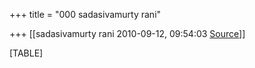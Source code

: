 +++
title = "000 sadasivamurty rani"

+++
[[sadasivamurty rani	2010-09-12, 09:54:03 [Source](https://groups.google.com/g/bvparishat/c/IRPR1_lEkNg)]]



[TABLE]

  

